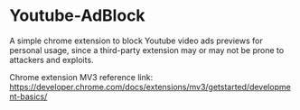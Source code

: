 # Youtube-AdBlock

A simple chrome extension to block Youtube video ads previews for personal usage, since a third-party extension may or may not be prone to attackers and exploits.

Chrome extension MV3 reference link: https://developer.chrome.com/docs/extensions/mv3/getstarted/development-basics/
